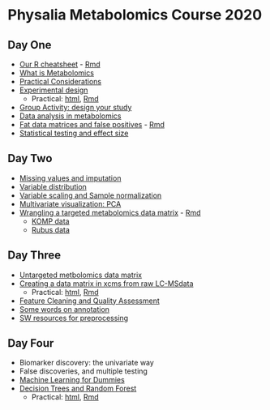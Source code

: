 # Physalia Metabolomics Course 2020

## Day One

* [Our R cheatsheet](Day1/Our_R_cheatsheet.html) - [Rmd](Day1/Our_R_cheatsheet.Rmd)
* [What is Metabolomics](Day1/Metabolomics.html)
* [Practical Considerations]()
* [Experimental design](Day1/experimental_design.html)
  * Practical: [html](Day1/stratified_random_sampling.html), [Rmd](Day1/stratified_random_sampling.Rmd)
* [Group Activity: design your study](Day1/Group_activity_study_design.html)
* [Data analysis in metabolomics](Day1/Metabolomics_data_matrix.html)
* [Fat data matrices and false positives](Day1/False_Positives.html) - [Rmd](Day1/False_Positives.Rmd) 
* [Statistical testing and effect size](Day1/statisticaltesting_and_effectsize.html)

## Day Two

* [Missing values and imputation](Day2/MissingValues.html)
* [Variable distribution](Day2/Variable_distribution.html)
* [Variable scaling and Sample normalization](Day2/Scaling_and_normalization.html)
* [Multivariate visualization: PCA](Day2/PCA.html)
* [Wrangling a targeted metabolomics data matrix](Day2/wrangling_targeted_DM.html) - [Rmd](Day2/wrangling_targeted_DM.Rmd)
  * [KOMP data](Day2/KOMP_data_targeted.RData)
  * [Rubus data](Day2/rubus_targeted.csv)

## Day Three

* [Untargeted metbolomics data matrix](Day3/Untargeted_metabolomics_DM.html)
* [Creating a data matrix in xcms from raw LC-MSdata](Day3/from_rawdata_to_DM.html)
  * Practical: [html](Day3/faahKO.html), [Rmd](Day3/faahKO.Rmd)
* [Feature Cleaning and Quality Assessment]()
* [Some words on annotation](Day3/annotation.html)
* [SW resources for preprocessing](Day3/software_resources_for_preprocessing.html)

## Day Four

* Biomarker discovery: the univariate way
* False discoveries, and multiple testing
* [Machine Learning for Dummies](Day4/ML_intro.html)
* [Decision Trees and Random Forest](Day4/Decision_Trees_and_RandomForest.html)
  * Practical: [html](Day4/Random_Forest_in_practice.html), [Rmd](Day4/Random_Forest_in_practice.Rmd)




